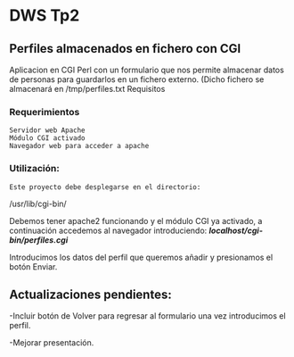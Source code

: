 # DWS Tp2
                                               
## Perfiles almacenados en fichero con CGI

Aplicacion en CGI Perl con un formulario que nos permite almacenar datos de personas para guardarlos en un fichero externo. (Dicho fichero se almacenará en /tmp/perfiles.txt
Requisitos

### Requerimientos
    Servidor web Apache
    Módulo CGI activado
    Navegador web para acceder a apache

### Utilización:
    Este proyecto debe desplegarse en el directorio: 
   /usr/lib/cgi-bin/

Debemos tener apache2 funcionando y el módulo CGI ya activado, a continuación accedemos al navegador introduciendo:
_**localhost/cgi-bin/perfiles.cgi**_

Introducimos los datos del perfil que queremos añadir y presionamos el botón Enviar.

## Actualizaciones pendientes:

-Incluir botón de Volver para regresar al formulario una vez introducimos el perfil.

-Mejorar presentación.

